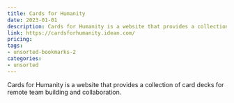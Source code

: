 ```yaml
---
title: Cards for Humanity
date: 2023-01-01
description: Cards for Humanity is a website that provides a collection of card decks for remote team building and collaboration.
link: https://cardsforhumanity.idean.com/
pricing: 
tags: 
- unsorted-bookmarks-2 
categories: 
- unsorted 
---
```


Cards for Humanity is a website that provides a collection of card decks for remote team building and collaboration.